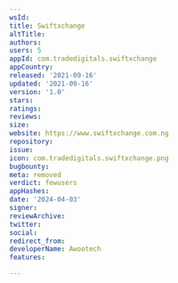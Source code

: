 ```yaml
---
wsId: 
title: Swiftxchange
altTitle: 
authors: 
users: 5
appId: com.tradedigitals.swiftxchange
appCountry: 
released: '2021-09-16'
updated: '2021-09-16'
version: '1.0'
stars: 
ratings: 
reviews: 
size: 
website: https://www.swiftxchange.com.ng
repository: 
issue: 
icon: com.tradedigitals.swiftxchange.png
bugbounty: 
meta: removed
verdict: fewusers
appHashes: 
date: '2024-04-03'
signer: 
reviewArchive: 
twitter: 
social: 
redirect_from: 
developerName: Awootech
features: 

---
```


